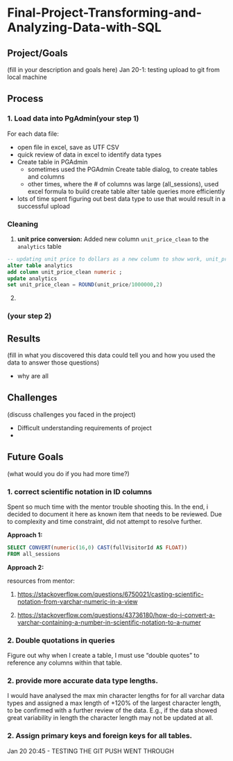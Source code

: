 # Final-Project-Transforming-and-Analyzing-Data-with-SQL

## Project/Goals
(fill in your description and goals here)
Jan 20-1: testing upload to git from local machine

## Process
### 1. Load data into PgAdmin(your step 1)
For each data file:
* open file in excel, save as UTF CSV
* quick review of data in excel to identify data types
* Create table in PGAdmin
  * sometimes used the PGAdmin Create table dialog, to create tables and columns
  * other times, where the # of columns was large (all_sessions), used excel formula to build create table alter table queries more efficiently
* lots of time spent figuring out best data type to use that would result in a successful upload

### Cleaning 
1. **unit price conversion:** Added new column `unit_price_clean` to the `analytics` table
```sql 
-- updating unit price to dollars as a new column to show work, unit_price_clean will be used in all calculations
alter table analytics 
add column unit_price_clean numeric ; 
update analytics 
set unit_price_clean = ROUND(unit_price/1000000,2)
```
2. 


### (your step 2)

## Results
(fill in what you discovered this data could tell you and how you used the data to answer those questions)

* why are all 

## Challenges 
(discuss challenges you faced in the project)

* Difficult understanding requirements of project
* 


## Future Goals
(what would you do if you had more time?)

### 1. correct scientific notation in ID columns
Spent so much time with the mentor trouble shooting this. In the end, i decided to document it here as known item that needs to be reviewed. Due to complexity and time constraint, did not attempt to resolve further. 

**Approach 1:** 
          
```sql 
SELECT CONVERT(numeric(16,0) CAST(fullVisitorId AS FLOAT))
FROM all_sessions 
```
**Approach 2:**



resources from mentor:
1. https://stackoverflow.com/questions/6750021/casting-scientific-notation-from-varchar-numeric-in-a-view 

2. https://stackoverflow.com/questions/43736180/how-do-i-convert-a-varchar-containing-a-number-in-scientific-notation-to-a-numer 

### 2. Double quotations in queries
Figure out why when I create a table, I must use “double quotes” to reference any columns within that table. 

### 2. provide more accurate data type lengths. 
I would have analysed the max min character lengths for for all varchar data types and assigned a max length of +120% of the largest character length, to be confirmed with a further review of the data. E.g., if the data showed great variability in length the character length may not be updated at all. 

### 2. Assign primary keys and foreign keys for all tables. 

Jan 20 20:45 - TESTING THE GIT PUSH WENT THROUGH